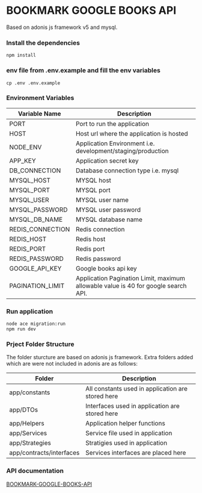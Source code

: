 # BOOKMARK GOOGLE BOOKS API

Based on adonis js framework v5 and mysql.

### Install the dependencies

```
npm install
```

### env file from .env.example and fill the env variables

```
cp .env .env.example
```

### Environment Variables

| Variable Name    | Description                                                                        |
| ---------------- | ---------------------------------------------------------------------------------- |
| PORT             | Port to run the application                                                        |
| HOST             | Host url where the application is hosted                                           |
| NODE_ENV         | Application Environment i.e. development/staging/production                        |
| APP_KEY          | Application secret key                                                             |
| DB_CONNECTION    | Database connection type i.e. mysql                                                |
| MYSQL_HOST       | MYSQL host                                                                         |
| MYSQL_PORT       | MYSQL port                                                                         |
| MYSQL_USER       | MYSQL user name                                                                    |
| MYSQL_PASSWORD   | MYSQL user password                                                                |
| MYSQL_DB_NAME    | MYSQL database name                                                                |
| REDIS_CONNECTION | Redis connection                                                                   |
| REDIS_HOST       | Redis host                                                                         |
| REDIS_PORT       | Redis port                                                                         |
| REDIS_PASSWORD   | Redis password                                                                     |
| GOOGLE_API_KEY   | Google books api key                                                               |
| PAGINATION_LIMIT | Application Pagination Limit, maximum allowable value is 40 for google search API. |

### Run application

```
node ace migration:run
npm run dev
```

### Prject Folder Structure

The folder sturcture are based on adonis js framework. Extra folders added which are were not included in adonis are as follows:

| Folder                   | Description                                       |
| ------------------------ | ------------------------------------------------- |
| app/constants            | All constants used in application are stored here |
| app/DTOs                 | Interfaces used in application are stored here    |
| app/Helpers              | Application helper functions                      |
| app/Services             | Service file used in application                  |
| app/Strategies           | Stratigies used in application                    |
| app/contracts/interfaces | Services interfaces are placed here               |

### API documentation

[BOOKMARK-GOOGLE-BOOKS-API](https://documenter.getpostman.com/view/5269701/2s847BVGPS)
